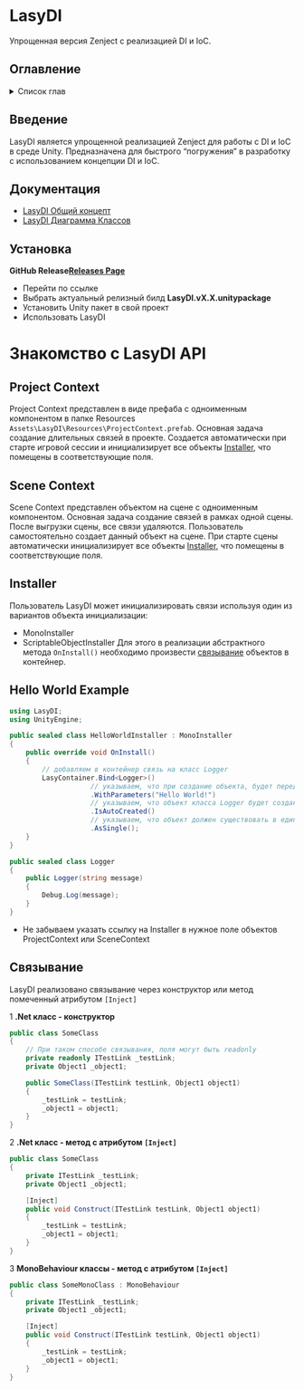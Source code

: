 # LasyDI
Упрощенная версия Zenject с реализацией DI и IoC.

## Оглавление

<details>
<summary>Список глав</summary>

- [Введение](#введение)
- [Документация](#документация)
- [Знакомство с LasyDI API](#Знакомство-с-LasyDI-API)
    - [Project Context](#Project-Context)
    - [Scene Context](#Scene-Context)
    - [Installer](#Installer)
    - [Hello World](#Hello-World-Example)
    - [Связывание](#Связывание)


</details>

## Введение

LasyDI является упрощенной реализацией Zenject для работы с DI и IoC в среде Unity. Предназначена для быстрого “погружения” в разработку с использованием концепции DI и IoC. 

## Документация

- [LasyDI Общий концепт](https://drive.google.com/file/d/1OdIwK7-O2hIVJSBxtZjyR4al_4AqMZu3/view?usp=sharing) 
- [LasyDI Диаграмма Классов](https://drive.google.com/file/d/1sMltTYFAQrTW0ct4QIYRo5yYQsKM5a7i/view?usp=sharing)

## Установка

__GitHub Release[Releases Page]()__

* Перейти по ссылке
* Выбрать актуальный релизный билд **LasyDI.vX.X.unitypackage**
* Установить Unity пакет в свой проект
* Использовать LasyDI


# Знакомство с LasyDI API

## Project Context

Project Context представлен в виде префаба с одноименным компонентом в папке Resources `Assets\LasyDI\Resources\ProjectContext.prefab`. 
Основная задача создание длительных связей в проекте. 
Создается автоматически при старте игровой сессии и инициализирует все объекты [Installer](#Installer), что помещены в соответствующие поля.

## Scene Context

Scene Context представлен объектом на сцене с одноименным компонентом. 
Основная задача создание связей в рамках одной сцены. После выгрузки сцены, все связи удаляются. 
Пользователь самостоятельно создает данный объект на сцене. 
При старте сцены автоматически инициализирует все объекты [Installer](#Installer), что помещены в соответствующие поля.

## Installer

Пользователь LasyDI может инициализировать связи используя один из вариантов объекта инициализации:
* MonoInstaller
* ScriptableObjectInstaller
Для этого в реализации абстрактного метода `OnInstall()` необходимо произвести [связывание](#Связывание) объектов в контейнер.

## Hello World Example

```csharp
using LasyDI;
using UnityEngine;

public sealed class HelloWorldInstaller : MonoInstaller
{
    public override void OnInstall()
    {
        // добавляем в контейнер связь на класс Logger
        LasyContainer.Bind<Logger>()                    
                    // указываем, что при создание объекта, будет передана строка “Hello World” 
                    .WithParameters("Hello World!")
                    // указываем, что объект класса Logger будет создан сразу после инициализации (после отработки ProjectContext или SceneContext)     
                    .IsAutoCreated()
                    // указываем, что объект должен существовать в единичном экземпляре                    
                    .AsSingle();                        
    }
}

public sealed class Logger
{
    public Logger(string message)
    {
        Debug.Log(message);
    }
}
```
* Не забываем указать ссылку на Installer в нужное поле объектов ProjectContext или SceneContext


## Связывание

LasyDI реализовано связывание через конструктор или метод помеченный атрибутом `[Inject]`

1 **.Net класс - конструктор**
```csharp
public class SomeClass
{
    // При таком способе связывания, поля могут быть readonly
    private readonly ITestLink _testLink;
    private Object1 _object1;

    public SomeClass(ITestLink testLink, Object1 object1)
    {
        _testLink = testLink;
        _object1 = object1;
    }
}
```

2 **.Net класс - метод с атрибутом `[Inject]`**
```csharp
public class SomeClass
{
    private ITestLink _testLink;
    private Object1 _object1;

    [Inject]
    public void Construct(ITestLink testLink, Object1 object1)
    {
        _testLink = testLink;
        _object1 = object1;
    }
}
```

3 **MonoBehaviour классы - метод с атрибутом `[Inject]`**
```csharp
public class SomeMonoClass : MonoBehaviour
{
    private ITestLink _testLink;
    private Object1 _object1;

    [Inject]
    public void Construct(ITestLink testLink, Object1 object1)
    {
        _testLink = testLink;
        _object1 = object1;
    }
}
```
